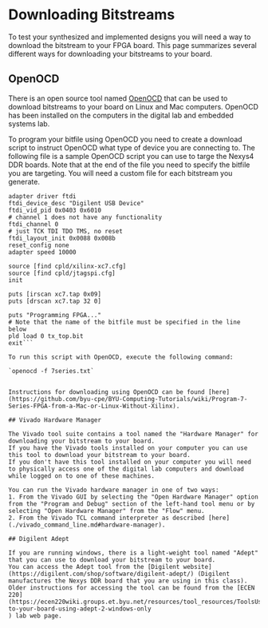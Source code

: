# Downloading Bitstreams

To test your synthesized and implemented designs you will need a way to download the bitstream to your FPGA board.
This page summarizes several different ways for downloading your bitstreams to your board.


## OpenOCD

There is an open source tool named [OpenOCD](https://openocd.org/) that can be used to download bitstreams to your board on Linux and Mac computers.
OpenOCD has been installed on the computers in the digital lab and embedded systems lab.

To program your bitfile using OpenOCD you need to create a download script to instruct OpenOCD what type of device you are connecting to.
The following file is a sample OpenOCD script you can use to targe the Nexys4 DDR boards.
Note that at the end of the file you need to specify the bitfile you are targeting.
You will need a custom file for each bitstream you generate.

```# File: download.txt
adapter driver ftdi
ftdi_device_desc "Digilent USB Device"
ftdi_vid_pid 0x0403 0x6010
# channel 1 does not have any functionality
ftdi_channel 0
# just TCK TDI TDO TMS, no reset
ftdi_layout_init 0x0088 0x008b
reset_config none
adapter speed 10000

source [find cpld/xilinx-xc7.cfg]
source [find cpld/jtagspi.cfg]
init

puts [irscan xc7.tap 0x09]
puts [drscan xc7.tap 32 0]  

puts "Programming FPGA..."
# Note that the name of the bitfile must be specified in the line below
pld load 0 tx_top.bit
exit```

To run this script with OpenOCD, execute the following command:

`openocd -f 7series.txt`


Instructions for downloading using OpenOCD can be found [here](https://github.com/byu-cpe/BYU-Computing-Tutorials/wiki/Program-7-Series-FPGA-from-a-Mac-or-Linux-Without-Xilinx).

## Vivado Hardware Manager

The Vivado tool suite contains a tool named the "Hardware Manager" for downloading your bitstream to your board.
If you have the Vivado tools installed on your computer you can use this tool to download your bitstream to your board.
If you don't have this tool installed on your computer you will need to physically access one of the digital lab computers and download while logged on to one of these machines.

You can run the Vivado hardware manager in one of two ways:
1. From the Vivado GUI by selecting the "Open Hardware Manager" option from the "Program and Debug" section of the left-hand tool menu or by selecting "Open Hardware Manager" from the "Flow" menu.
2. From the Vivado TCL command interpreter as described [here](./vivado_command_line.md#hardware-manager).

## Digilent Adept

If you are running windows, there is a light-weight tool named "Adept" that you can use to download your bitstream to your board.
You can access the Adept tool from the [Digilent website](https://digilent.com/shop/software/digilent-adept/) (Digilent manufactures the Nexys DDR board that you are using in this class).
Older instructions for accessing the tool can be found from the [ECEN 220](https://ecen220wiki.groups.et.byu.net/resources/tool_resources/ToolsUseOptions/#download-to-your-board-using-adept-2-windows-only
) lab web page.
